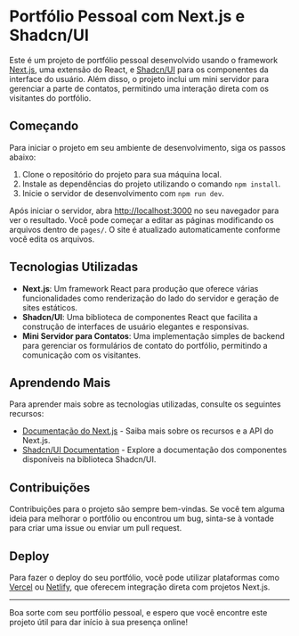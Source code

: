 # Portfólio Pessoal com Next.js e Shadcn/UI

Este é um projeto de portfólio pessoal desenvolvido usando o framework [Next.js](https://nextjs.org/), uma extensão do React, e [Shadcn/UI](https://shadcn.github.io/ui/) para os componentes da interface do usuário. Além disso, o projeto inclui um mini servidor para gerenciar a parte de contatos, permitindo uma interação direta com os visitantes do portfólio.

## Começando

Para iniciar o projeto em seu ambiente de desenvolvimento, siga os passos abaixo:

1. Clone o repositório do projeto para sua máquina local.
2. Instale as dependências do projeto utilizando o comando `npm install`.
3. Inicie o servidor de desenvolvimento com `npm run dev`.

Após iniciar o servidor, abra [http://localhost:3000](http://localhost:3000) no seu navegador para ver o resultado. Você pode começar a editar as páginas modificando os arquivos dentro de `pages/`. O site é atualizado automaticamente conforme você edita os arquivos.

## Tecnologias Utilizadas

- **Next.js**: Um framework React para produção que oferece várias funcionalidades como renderização do lado do servidor e geração de sites estáticos.
- **Shadcn/UI**: Uma biblioteca de componentes React que facilita a construção de interfaces de usuário elegantes e responsivas.
- **Mini Servidor para Contatos**: Uma implementação simples de backend para gerenciar os formulários de contato do portfólio, permitindo a comunicação com os visitantes.

## Aprendendo Mais

Para aprender mais sobre as tecnologias utilizadas, consulte os seguintes recursos:

- [Documentação do Next.js](https://nextjs.org/docs) - Saiba mais sobre os recursos e a API do Next.js.
- [Shadcn/UI Documentation](https://shadcn.github.io/ui/docs) - Explore a documentação dos componentes disponíveis na biblioteca Shadcn/UI.

## Contribuições

Contribuições para o projeto são sempre bem-vindas. Se você tem alguma ideia para melhorar o portfólio ou encontrou um bug, sinta-se à vontade para criar uma issue ou enviar um pull request.

## Deploy

Para fazer o deploy do seu portfólio, você pode utilizar plataformas como [Vercel](https://vercel.com/) ou [Netlify](https://www.netlify.com/), que oferecem integração direta com projetos Next.js.

---

Boa sorte com seu portfólio pessoal, e espero que você encontre este projeto útil para dar início à sua presença online!